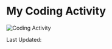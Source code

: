 # My Coding Activity

![Coding Activity](https://wakatime.com/share/@83f0d70d-3af9-4ae0-b938-ec52d88aaabe/6f447b8d-da36-4849-9b0a-793beeea3de8.png)

Last Updated: <!--LAST_UPDATED_TIMESTAMP-->